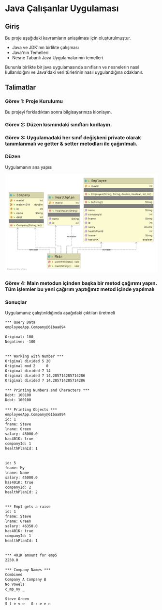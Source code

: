 # Java Çalışanlar Uygulaması

## Giriş

Bu proje aşağıdaki kavramların anlaşılması için oluşturulmuştur.

* Java ve JDK'nın birlikte çalışması
* Java'nın Temelleri
* Nesne Tabanlı Java Uygulamalarının temelleri

Bununla birlikte bir java uygulamasında sınıfların ve nesnelerin nasıl kullanıldığını ve Java'daki veri türlerinin nasıl uygulandığına odaklanır.

## Talimatlar

### Görev 1: Proje Kurulumu
Bu projeyi forkladıktan sonra bilgisayarınıza klonlayın.

### Görev 2: Düzen kısmındaki sınıfları kodlayın.

### Görev 3: Uygulamadaki her sınıf değişkeni private olarak tanımlanmalı ve getter & setter metodları ile çağırılmalı.

### Düzen

Uygulamanın ana yapısı

![Application Layout](application_diagram.png)

### Görev 4: Main metodun içinden başka bir metod çağırımı yapın. Tüm işlemler bu yeni çağırım yaptığınız metod içinde yapılmalı

### Sonuçlar

Uygulamanız çalıştırıldığında aşağıdaki çıktıları üretmeli

```Text
*** Query Data
employeeApp.Company@61baa894

Original: 100
Negative: -100


*** Working with Number ***
Original divided 5 20
Original mod 2     0
Original divided 7 14
Original divided 7 14.285714285714286
Original divided 7 14.285714285714286

*** Printing Numbers and Characters ***
Debt: 100100
Debt: 100100

*** Printing Objects ***
employeeApp.Company@61baa894
id: 1
fname: Steve
lname: Green
salary: 45000.0
has401K: true
companyId: 1
healthPlanId: 1


id: 5
fname: My
lname: Name
salary: 45000.0
has401K: true
companyId: 2
healthPlanId: 2


*** Emp1 gets a raise
id: 1
fname: Steve
lname: Green
salary: 46350.0
has401K: true
companyId: 1
healthPlanId: 1


*** 401K amount for emp5
2250.0

*** Company Names ***
Combined
Company A Company B
No Vowels
c_mp_ny _

Steve Green
S t e v e   G r e e n
```
